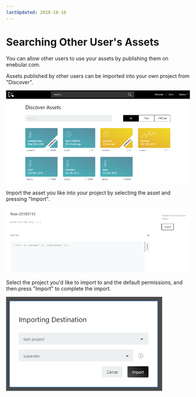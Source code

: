 ```yaml
---
lastUpdated: 2018-10-16
---
```


# Searching Other User's Assets

You can allow other users to use your assets by publishing them on enebular.com.

Assets published by other users can be imported into your own project from "Discover".

![discover](./../../img/Discover/SearchingOtherUsersAssets-discover.png)

Import the asset you like into your project by selecting the asset and pressing "Import".

![discover2](./../../img/Discover/SearchingOtherUsersAssets-discover2.png)

Select the project you'd like to import to and the default permissions, and then press "Import" to complete the import.

![import](./../../img/Discover/SearchingOtherUsersAssets-import.png)
